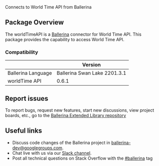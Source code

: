 Connects to World Time API from Ballerina
## Package Overview
The worldTimeAPI is a [Ballerina](https://ballerina.io/) connector for World Time API.
This package provides the capability to access World Time API.
### Compatibility
|                               | Version                        |
|-------------------------------|--------------------------------|
| Ballerina Language            | Ballerina Swan Lake 2201.3.1     |
| worldTime API                 |   0.6.1                        |

## Report issues
To report bugs, request new features, start new discussions, view project boards, etc., go to the [Ballerina Extended Library repository](https://github.com/ballerina-platform/ballerina-extended-library)

## Useful links
- Discuss code changes of the Ballerina project in [ballerina-dev@googlegroups.com](mailto:ballerina-dev@googlegroups.com).
- Chat live with us via our [Slack channel](https://ballerina.io/community/slack/).
- Post all technical questions on Stack Overflow with the [#ballerina](https://stackoverflow.com/questions/tagged/ballerina) tag
